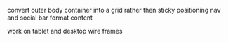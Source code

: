 convert outer body container into a grid rather then sticky positioning nav and social bar
format content

work on tablet and desktop wire frames